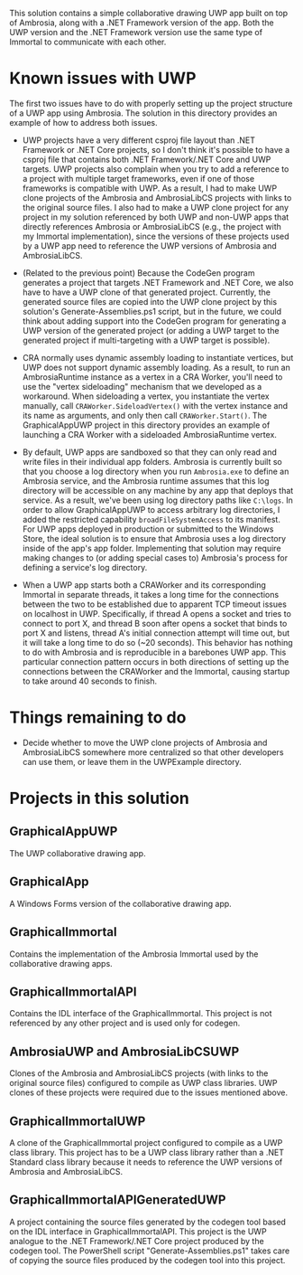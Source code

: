 This solution contains a simple collaborative drawing UWP app built on top of Ambrosia, along with
a .NET Framework version of the app. Both the UWP version and the .NET Framework version use the
same type of Immortal to communicate with each other.

Known issues with UWP
=====================

The first two issues have to do with properly setting up the project structure of a UWP app using
Ambrosia. The solution in this directory provides an example of how to address both issues.

* UWP projects have a very different csproj file layout than .NET Framework or .NET Core projects,
so I don't think it's possible to have a csproj file that contains both .NET Framework/.NET Core
and UWP targets. UWP projects also complain when you try to add a reference to a project with
multiple target frameworks, even if one of those frameworks is compatible with UWP. As a result, I
had to make UWP clone projects of the Ambrosia and AmbrosiaLibCS projects with links to the
original source files. I also had to make a UWP clone project for any project in my solution
referenced by both UWP and non-UWP apps that directly references Ambrosia or AmbrosiaLibCS
(e.g., the project with my Immortal implementation), since the versions of these projects used by a
UWP app need to reference the UWP versions of Ambrosia and AmbrosiaLibCS.

* (Related to the previous point) Because the CodeGen program generates a project that targets
.NET Framework and .NET Core, we also have to have a UWP clone of that generated project.
Currently, the generated source files are copied into the UWP clone project by this solution's
Generate-Assemblies.ps1 script, but in the future, we could think about adding support into the
CodeGen program for generating a UWP version of the generated project (or adding a UWP target to
the generated project if multi-targeting with a UWP target is possible).

* CRA normally uses dynamic assembly loading to instantiate vertices, but UWP does not support
dynamic assembly loading. As a result, to run an AmbrosiaRuntime instance as a vertex in a CRA
Worker, you'll need to use the "vertex sideloading" mechanism that we developed as a workaround.
When sideloading a vertex, you instantiate the vertex manually, call `CRAWorker.SideloadVertex()`
with the vertex instance and its name as arguments, and only then call `CRAWorker.Start()`. The
GraphicalAppUWP project in this directory provides an example of launching a CRA Worker with a
sideloaded AmbrosiaRuntime vertex.

* By default, UWP apps are sandboxed so that they can only read and write files in their individual
app folders. Ambrosia is currently built so that you choose a log directory when you run
`Ambrosia.exe` to define an Ambrosia service, and the Ambrosia runtime assumes that this log
directory will be accessible on any machine by any app that deploys that service. As a result,
we've been using log directory paths like `C:\logs`. In order to allow GraphicalAppUWP to access
arbitrary log directories, I added the restricted capability `broadFileSystemAccess` to its
manifest. For UWP apps deployed in production or submitted to the Windows Store, the ideal solution
is to ensure that Ambrosia uses a log directory inside of the app's app folder. Implementing that
solution may require making changes to (or adding special cases to) Ambrosia's process for defining
a service's log directory.

* When a UWP app starts both a CRAWorker and its corresponding Immortal in separate threads, it takes
a long time for the connections between the two to be established due to apparent TCP timeout
issues on localhost in UWP. Specifically, if thread A opens a socket and tries to connect to port
X, and thread B soon after opens a socket that binds to port X and listens, thread A's initial
connection attempt will time out, but it will take a long time to do so (~20 seconds). This
behavior has nothing to do with Ambrosia and is reproducible in a barebones UWP app. This
particular connection pattern occurs in both directions of setting up the connections between
the CRAWorker and the Immortal, causing startup to take around 40 seconds to finish.

Things remaining to do
======================
* Decide whether to move the UWP clone projects of Ambrosia and AmbrosiaLibCS somewhere
more centralized so that other developers can use them, or leave them in the UWPExample directory.

Projects in this solution
=========================

GraphicalAppUWP
---------------
The UWP collaborative drawing app.

GraphicalApp
------------
A Windows Forms version of the collaborative drawing app.

GraphicalImmortal
---------------
Contains the implementation of the Ambrosia Immortal used by the collaborative drawing apps.

GraphicalImmortalAPI
------------------
Contains the IDL interface of the GraphicalImmortal. This project is not referenced by any other
project and is used only for codegen.

AmbrosiaUWP and AmbrosiaLibCSUWP
---------------------------------------
Clones of the Ambrosia and AmbrosiaLibCS projects (with links to the original source files)
configured to compile as UWP class libraries. UWP clones of these projects were required due to the
issues mentioned above.

GraphicalImmortalUWP
------------------
A clone of the GraphicalImmortal project configured to compile as a UWP class library. This project
has to be a UWP class library rather than a .NET Standard class library because it needs to
reference the UWP versions of Ambrosia and AmbrosiaLibCS.

GraphicalImmortalAPIGeneratedUWP
------------------------------
A project containing the source files generated by the codegen tool based on the IDL interface in
GraphicalImmortalAPI. This project is the UWP analogue to the .NET Framework/.NET Core project
produced by the codegen tool. The PowerShell script "Generate-Assemblies.ps1" takes care of copying
the source files produced by the codegen tool into this project.